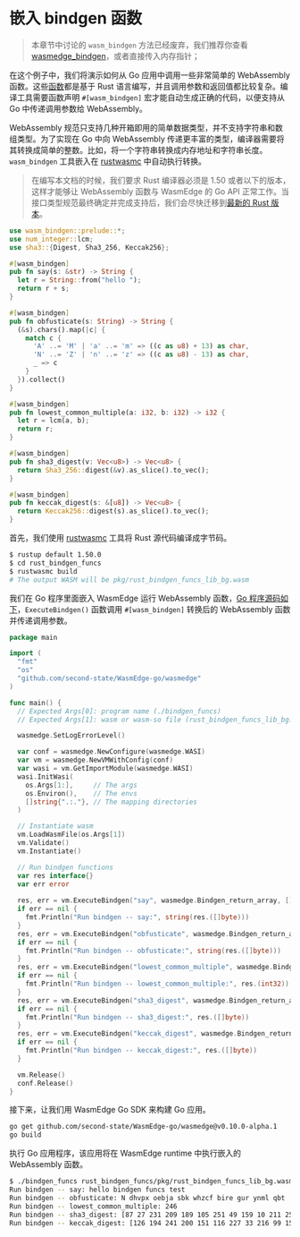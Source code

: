 # 嵌入 bindgen 函数

> 本章节中讨论的 `wasm_bindgen` 方法已经废弃，我们推荐你查看 [wasmedge_bindgen](function.md)，或者直接传入内存指针；

在这个例子中，我们将演示如何从 Go 应用中调用一些非常简单的 WebAssembly 函数。这些[函数](https://github.com/second-state/WasmEdge-go-examples/blob/master/go_BindgenFuncs/rust_bindgen_funcs/src/lib.rs)都是基于  Rust 语言编写，并且调用参数和返回值都比较复杂。编译工具需要函数声明  `#[wasm_bindgen]` 宏才能自动生成正确的代码，以便支持从 Go 中传递调用参数给 WebAssembly。

WebAssembly 规范只支持几种开箱即用的简单数据类型，并不支持字符串和数组类型。为了实现在 Go 中向 WebAssembly 传递更丰富的类型，编译器需要将其转换成简单的整数。比如，将一个字符串转换成内存地址和字符串长度。`wasm_bindgen` 工具嵌入在 [rustwasmc](../../dev/rust/bindgen.md) 中自动执行转换。

> 在编写本文档的时候，我们要求 Rust 编译器必须是 1.50 或者以下的版本，这样才能够让 WebAssembly 函数与 WasmEdge 的 Go API 正常工作。当接口类型规范最终确定并完成支持后，我们会尽快迁移到[最新的 Rust 版本](https://github.com/WasmEdge/WasmEdge/issues/264)。

```rust
use wasm_bindgen::prelude::*;
use num_integer::lcm;
use sha3::{Digest, Sha3_256, Keccak256};

#[wasm_bindgen]
pub fn say(s: &str) -> String {
  let r = String::from("hello ");
  return r + s;
}

#[wasm_bindgen]
pub fn obfusticate(s: String) -> String {
  (&s).chars().map(|c| {
    match c {
      'A' ..= 'M' | 'a' ..= 'm' => ((c as u8) + 13) as char,
      'N' ..= 'Z' | 'n' ..= 'z' => ((c as u8) - 13) as char,
      _ => c
    }
  }).collect()
}

#[wasm_bindgen]
pub fn lowest_common_multiple(a: i32, b: i32) -> i32 {
  let r = lcm(a, b);
  return r;
}

#[wasm_bindgen]
pub fn sha3_digest(v: Vec<u8>) -> Vec<u8> {
  return Sha3_256::digest(&v).as_slice().to_vec();
}

#[wasm_bindgen]
pub fn keccak_digest(s: &[u8]) -> Vec<u8> {
  return Keccak256::digest(s).as_slice().to_vec();
}
```

首先，我们使用 [rustwasmc](https://github.com/WasmEdge/WasmEdge/blob/master/docs/book/en/src/dev/rust/bindgen.md) 工具将 Rust 源代码编译成字节码。

```bash
$ rustup default 1.50.0
$ cd rust_bindgen_funcs
$ rustwasmc build
# The output WASM will be pkg/rust_bindgen_funcs_lib_bg.wasm
```

我们在 Go 程序里面嵌入 WasmEdge 运行 WebAssembly 函数，[Go 程序源码如下](https://github.com/second-state/WasmEdge-go-examples/blob/master/go_BindgenFuncs/bindgen_funcs.go)，`ExecuteBindgen()` 函数调用 `#[wasm_bindgen]` 转换后的 WebAssembly 函数并传递调用参数。

```go
package main

import (
  "fmt"
  "os"
  "github.com/second-state/WasmEdge-go/wasmedge"
)

func main() {
  // Expected Args[0]: program name (./bindgen_funcs)
  // Expected Args[1]: wasm or wasm-so file (rust_bindgen_funcs_lib_bg.wasm))

  wasmedge.SetLogErrorLevel()

  var conf = wasmedge.NewConfigure(wasmedge.WASI)
  var vm = wasmedge.NewVMWithConfig(conf)
  var wasi = vm.GetImportModule(wasmedge.WASI)
  wasi.InitWasi(
    os.Args[1:],     // The args
    os.Environ(),    // The envs
    []string{".:."}, // The mapping directories
  )

  // Instantiate wasm
  vm.LoadWasmFile(os.Args[1])
  vm.Validate()
  vm.Instantiate()

  // Run bindgen functions
  var res interface{}
  var err error
  
  res, err = vm.ExecuteBindgen("say", wasmedge.Bindgen_return_array, []byte("bindgen funcs test"))
  if err == nil {
    fmt.Println("Run bindgen -- say:", string(res.([]byte)))
  } 
  res, err = vm.ExecuteBindgen("obfusticate", wasmedge.Bindgen_return_array, []byte("A quick brown fox jumps over the lazy dog"))
  if err == nil {
    fmt.Println("Run bindgen -- obfusticate:", string(res.([]byte)))
  } 
  res, err = vm.ExecuteBindgen("lowest_common_multiple", wasmedge.Bindgen_return_i32, int32(123), int32(2))
  if err == nil {
    fmt.Println("Run bindgen -- lowest_common_multiple:", res.(int32))
  } 
  res, err = vm.ExecuteBindgen("sha3_digest", wasmedge.Bindgen_return_array, []byte("This is an important message"))
  if err == nil {
    fmt.Println("Run bindgen -- sha3_digest:", res.([]byte))
  } 
  res, err = vm.ExecuteBindgen("keccak_digest", wasmedge.Bindgen_return_array, []byte("This is an important message"))
  if err == nil {
    fmt.Println("Run bindgen -- keccak_digest:", res.([]byte))
  } 

  vm.Release()
  conf.Release()
}
```

接下来，让我们用 WasmEdge Go SDK 来构建 Go 应用。

```bash
go get github.com/second-state/WasmEdge-go/wasmedge@v0.10.0-alpha.1
go build
```

执行 Go 应用程序，该应用将在 WasmEdge runtime 中执行嵌入的 WebAssembly 函数。

```bash
$ ./bindgen_funcs rust_bindgen_funcs/pkg/rust_bindgen_funcs_lib_bg.wasm
Run bindgen -- say: hello bindgen funcs test
Run bindgen -- obfusticate: N dhvpx oebja sbk whzcf bire gur ynml qbt
Run bindgen -- lowest_common_multiple: 246
Run bindgen -- sha3_digest: [87 27 231 209 189 105 251 49 159 10 211 250 15 159 154 181 43 218 26 141 56 199 25 45 60 10 20 163 54 211 195 203]
Run bindgen -- keccak_digest: [126 194 241 200 151 116 227 33 216 99 159 22 107 3 177 169 216 191 114 156 174 193 32 159 246 228 245 133 52 75 55 27]
```
